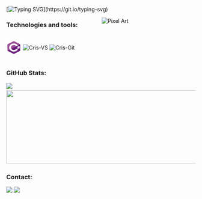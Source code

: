 [![Typing SVG](https://readme-typing-svg.demolab.com?font=JetBrains+Mono&pause=1000&color=F39DF7&width=435&lines=Welcome+to+my+Github+profile!;I'm+a+beginner+C%23+developer.)](https://git.io/typing-svg)

<img src="https://i.pinimg.com/originals/0b/5c/c0/0b5cc024841accd9a31a7b2daeb0e57b.gif" alt="Pixel Art" align="right" width="250">

### Technologies and tools:

<div style="display: inline_block"><br>
  <img align="center" alt="Cris-Csharp" height="35" width="40" src="https://raw.githubusercontent.com/devicons/devicon/master/icons/csharp/csharp-original.svg">
  <img align="center" alt="Cris-VS" height="35" width="40" src="https://cdn.jsdelivr.net/gh/devicons/devicon/icons/vscode/vscode-original.svg">
  <img align="center" alt="Cris-Git" height="35" width="40" src="https://cdn.jsdelivr.net/gh/devicons/devicon/icons/git/git-original.svg">
</div><br>

### GitHub Stats:

<img src="https://github-readme-streak-stats.herokuapp.com?user=aorayden&theme=dracula&hide_border=true" height="180px"> <img src="https://github-readme-stats.vercel.app/api/top-langs/?username=aorayden&show_icons=true&theme=dracula&layout=compact&langs_count=7&hide_border=true" height="195px" width="520px">
    
### Contact:

<div> 
  <a href="https://t.me/aorayden" target="_blank"><img src="https://img.shields.io/badge/Telegram-2CA5E0?style=for-the-badge&logo=telegram&logoColor=white" target="_blank"></a> 
  <a href="mailto:aorayden@gmail.com"><img src="https://img.shields.io/badge/-Gmail-%23333?style=for-the-badge&logo=gmail&logoColor=white" target="_blank"></a>
</div>
